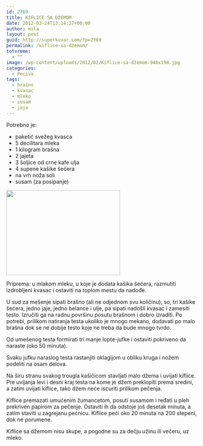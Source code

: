 ```yaml
---
id: 2769
title: KIFLICE SA DžEMOM
date: 2012-03-24T13:14:37+00:00
author: mila
layout: post
guid: http://superkuvar.com/?p=2769
permalink: /kiflice-sa-dzemom/
totvreme:
  - ""
image: /wp-content/uploads/2012/03/Kiflice-sa-džemom-940x198.jpg
categories:
  - Peciva
tags:
  - brašno
  - kvasac
  - mleko
  - susam
  - jaja
---
```

Potrebno je:

  * paketić svežeg kvasca
  * 5 decilitara mleka
  * 1 kilogram brašna
  * 2 jajeta
  * 3 šoljice od crne kafe ulja
  * 4 supene kašike šećera
  * na vrh noža soli
  * susam (za posipanje)

<img class="alignnone size-medium wp-image-2771" title="Kiflice sa džemom" src="/wp-content/uploads/2012/03/Kiflice-sa-džemom-300x225.jpg" alt="" width="300" height="225" /> 

Priprema: u mlakom mleku, u koje je dodata kašika šećera, razmutiti izdrobljeni kvasac i ostaviti na toplom mestu da nadođe.

U sud za mešenje sipati brašno (ali ne odjednom svu količinu), so, tri kašike šećera, jedno jaje, jedno belance i ulje, pa sipati nadošli kvasac i zamesiti testo. Izručiti ga na radnu površinu posutu brašnom i dobro izraditi. Po potrebi, prilikom natiranja testa ukoliko je mnogo mekano, dodavati po malo brašna dok se ne dobije testo koje ne treba da bude mnogo tvrdo.

Od umešenog testa formirati tri manje lopte-jufke i ostaviti pokriveno da naraste (oko 50 minuta).

Svaku jufku naraslog testa rastanjiti oklagijom u obliku kruga i nožem podeliti na osam delova.

Na širu stranu svakog trougla kašičicom stavljati malo džema i uvijati kiflice. Pre uvijanja levi i desni kraj testa na kome je džem preklopiti prema sredini, a zatim uvijati kiflice, tako džem neće iscuriti prilikom pečenja.

Kiflice premazati umućenim žumancetom, posuti susamom i ređati u pleh prekriven papirom za pečenje. Ostaviti ih da odstoje još desetak minuta, a zatim staviti u zagrejanu pećnicu. Kiflice peći oko 20 minuta na 200 stepeni, dok ne porumene.

Kiflice sa džemom nisu skupe, a pogodne su za dečju užinu ili večeru, uz mleko.